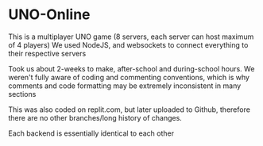# UNO-Online
This is a multiplayer UNO game (8 servers, each server can host maximum of 4 players)
We used NodeJS, and websockets to connect everything to their respective servers

Took us about 2-weeks to make, after-school and during-school hours.
We weren't fully aware of coding and commenting conventions, which is why comments and code formatting may be extremely inconsistent in many sections

This was also coded on replit.com, but later uploaded to Github, therefore there are no other branches/long history of changes.

Each backend is essentially identical to each other
